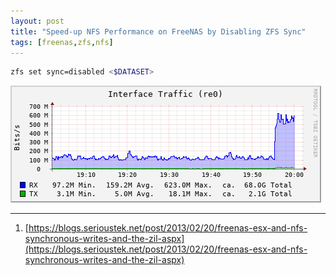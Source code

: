 ```yaml
---
layout: post
title: "Speed-up NFS Performance on FreeNAS by Disabling ZFS Sync"
tags: [freenas,zfs,nfs]
---
```


```bash
zfs set sync=disabled <$DATASET>
```

![freenas-zfs-sync-speedup](/files/freenas-zfs-sync-speedup.png)

---
1. [https://blogs.serioustek.net/post/2013/02/20/freenas-esx-and-nfs-synchronous-writes-and-the-zil-aspx](https://blogs.serioustek.net/post/2013/02/20/freenas-esx-and-nfs-synchronous-writes-and-the-zil-aspx)
